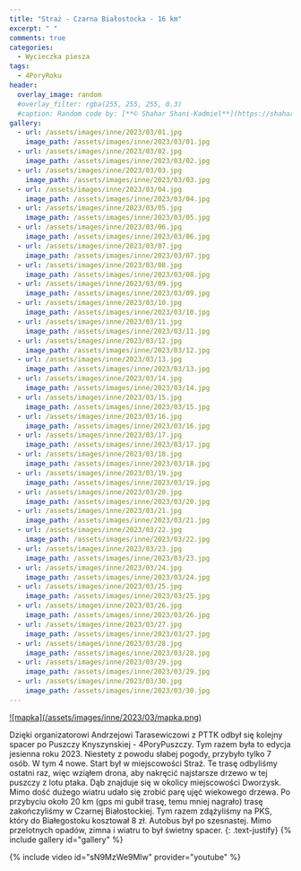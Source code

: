 ```yaml
---
title: "Straż - Czarna Białostocka - 16 km"
excerpt: " "
comments: true
categories:
  - Wycieczka piesza
tags:
  - 4PoryRoku
header:
  overlay_image: random
  #overlay_filter: rgba(255, 255, 255, 0.3)
  #caption: Random code by: [**© Shahar Shani-Kadmiel**](https://shaharkadmiel.github.io)"
gallery:
  - url: /assets/images/inne/2023/03/01.jpg
    image_path: /assets/images/inne/2023/03/01.jpg
  - url: /assets/images/inne/2023/03/02.jpg
    image_path: /assets/images/inne/2023/03/02.jpg
  - url: /assets/images/inne/2023/03/03.jpg
    image_path: /assets/images/inne/2023/03/03.jpg
  - url: /assets/images/inne/2023/03/04.jpg
    image_path: /assets/images/inne/2023/03/04.jpg
  - url: /assets/images/inne/2023/03/05.jpg
    image_path: /assets/images/inne/2023/03/05.jpg
  - url: /assets/images/inne/2023/03/06.jpg
    image_path: /assets/images/inne/2023/03/06.jpg
  - url: /assets/images/inne/2023/03/07.jpg
    image_path: /assets/images/inne/2023/03/07.jpg
  - url: /assets/images/inne/2023/03/08.jpg
    image_path: /assets/images/inne/2023/03/08.jpg
  - url: /assets/images/inne/2023/03/09.jpg
    image_path: /assets/images/inne/2023/03/09.jpg
  - url: /assets/images/inne/2023/03/10.jpg
    image_path: /assets/images/inne/2023/03/10.jpg
  - url: /assets/images/inne/2023/03/11.jpg
    image_path: /assets/images/inne/2023/03/11.jpg
  - url: /assets/images/inne/2023/03/12.jpg
    image_path: /assets/images/inne/2023/03/12.jpg
  - url: /assets/images/inne/2023/03/13.jpg
    image_path: /assets/images/inne/2023/03/13.jpg
  - url: /assets/images/inne/2023/03/14.jpg
    image_path: /assets/images/inne/2023/03/14.jpg
  - url: /assets/images/inne/2023/03/15.jpg
    image_path: /assets/images/inne/2023/03/15.jpg
  - url: /assets/images/inne/2023/03/16.jpg
    image_path: /assets/images/inne/2023/03/16.jpg
  - url: /assets/images/inne/2023/03/17.jpg
    image_path: /assets/images/inne/2023/03/17.jpg
  - url: /assets/images/inne/2023/03/18.jpg
    image_path: /assets/images/inne/2023/03/18.jpg
  - url: /assets/images/inne/2023/03/19.jpg
    image_path: /assets/images/inne/2023/03/19.jpg
  - url: /assets/images/inne/2023/03/20.jpg
    image_path: /assets/images/inne/2023/03/20.jpg
  - url: /assets/images/inne/2023/03/21.jpg
    image_path: /assets/images/inne/2023/03/21.jpg
  - url: /assets/images/inne/2023/03/22.jpg
    image_path: /assets/images/inne/2023/03/22.jpg
  - url: /assets/images/inne/2023/03/23.jpg
    image_path: /assets/images/inne/2023/03/23.jpg
  - url: /assets/images/inne/2023/03/24.jpg
    image_path: /assets/images/inne/2023/03/24.jpg
  - url: /assets/images/inne/2023/03/25.jpg
    image_path: /assets/images/inne/2023/03/25.jpg
  - url: /assets/images/inne/2023/03/26.jpg
    image_path: /assets/images/inne/2023/03/26.jpg
  - url: /assets/images/inne/2023/03/27.jpg
    image_path: /assets/images/inne/2023/03/27.jpg
  - url: /assets/images/inne/2023/03/28.jpg
    image_path: /assets/images/inne/2023/03/28.jpg
  - url: /assets/images/inne/2023/03/29.jpg
    image_path: /assets/images/inne/2023/03/29.jpg
  - url: /assets/images/inne/2023/03/30.jpg
    image_path: /assets/images/inne/2023/03/30.jpg
---
```

<a href="https://connect.garmin.com/modern/activity/embed/12407943413" onclick="window.open(this.href); return false;">
![mapka](/assets/images/inne/2023/03/mapka.png)
</a>

Dzięki organizatorowi Andrzejowi Tarasewiczowi z PTTK odbył się kolejny spacer po Puszczy Knyszynskiej - 4PoryPuszczy. Tym razem była to edycja jesienna roku 2023. Niestety z powodu słabej pogody, przybyło tylko 7 osób. W tym 4 nowe. Start był w miejscowości Straż. Te trasę odbyliśmy ostatni raz, więc wziąłem drona, aby nakręcić najstarsze drzewo w tej puszczy z lotu ptaka. Dąb znajduje się w okolicy miejscowości Dworzysk. Mimo dość dużego wiatru udało się zrobić parę ujęć wiekowego drzewa. Po przybyciu około 20 km (gps mi gubił trasę, temu mniej nagrało) trasę zakończyliśmy w Czarnej Białostockiej. Tym razem zdążyliśmy na PKS, który do Białegostoku kosztował 8 zł. Autobus był po szesnastej. Mimo przelotnych opadów, zimna i wiatru to był świetny spacer.
{: .text-justify}
{% include gallery id="gallery" %}

{% include video id="sN9MzWe9Mlw" provider="youtube" %}
